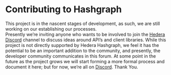 # Contributing to Hashgraph

This project is in the nascent stages of development, as such, we are still working on our establishing our processes.  
Presently we’re inviting anyone who wants to be involved to join the [Hedera Discord](https://discordapp.com/invite/FFb9YFX)
channel to discuss ideas around API’s and client libraries.  While this project is not directly supported by Hedera Hashgraph,
we feel it has the potential to be an important addition to the community, and presently, the developer community communicates 
in this forum.  At some point in the future as the project grows we will start forming a more formal process and document it
here; but for now, we’re all on [Discord](https://discordapp.com/invite/FFb9YFX).  Thank You.
